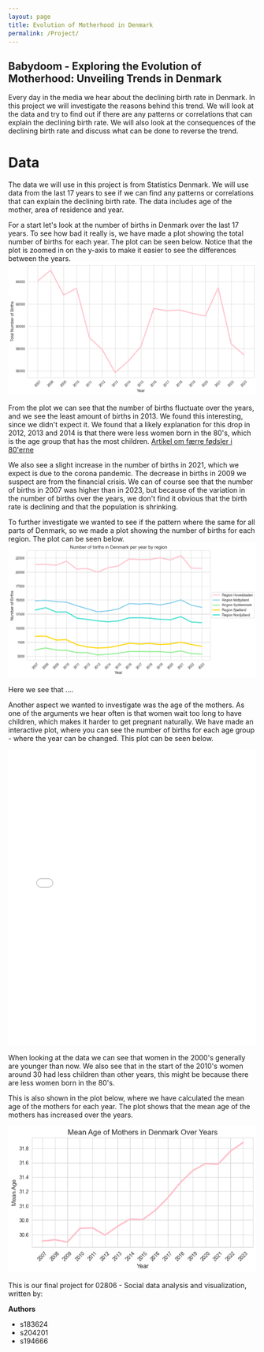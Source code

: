 ```yaml
---
layout: page
title: Evolution of Motherhood in Denmark
permalink: /Project/
---
```


## Babydoom - Exploring the Evolution of Motherhood: Unveiling Trends in Denmark
Every day in the media we hear about the declining birth rate in Denmark. In this project we will investigate the reasons behind this trend. We will look at the data and try to find out if there are any patterns or correlations that can explain the declining birth rate. We will also look at the consequences of the declining birth rate and discuss what can be done to reverse the trend.

# Data
The data we will use in this project is from Statistics Denmark. We will use data from the last 17 years to see if we can find any patterns or correlations that can explain the declining birth rate. The data includes age of the mother, area of residence and year.

For a start let's look at the number of births in Denmark over the last 17 years. To see how bad it really is, we have made a plot showing the total number of births for each year. The plot can be seen below. Notice that the plot is zoomed in on the y-axis to make it easier to see the differences between the years.
![Total Births](total_births.png)

From the plot we can see that the number of births fluctuate over the years, and we see the least amount of births in 2013. We found this interesting, since we didn't expect it. We found that a likely explanation for this drop in 2012, 2013 and 2014 is that there were less women born in the 80's, which is the age group that has the most children. [Artikel om færre fødsler i 80'erne](...)

We also see a slight increase in the number of births in 2021, which we expect is due to the corona pandemic. The decrease in births in 2009 we suspect are from the financial crisis.
We can of course see that the number of births in 2007 was higher than in 2023, but because of the variation in the number of births over the years, we don't find it obvious that the birth rate is declining and that the population is shrinking.


To further investigate we wanted to see if the pattern where the same for all parts of Denmark, so we made a plot showing the number of births for each region. The plot can be seen below.
![Births per region](regions_births.png)

Here we see that ....



Another aspect we wanted to investigate was the age of the mothers. As one of the arguments we hear often is that women wait too long to have children, which makes it harder to get pregnant naturally. We have made an interactive plot, where you can see the number of births for each age group - where the year can be changed. This plot can be seen below.
<iframe src="/births_vs_age.html" width = "100%" height="600" frameborder="0"></iframe>

When looking at the data we can see that women in the 2000's generally are younger than now. We also see that in the start of the 2010's women around 30 had less children than other years, this might be because there are less women born in the 80's. 

This is also shown in the plot below, where we have calculated the mean age of the mothers for each year. The plot shows that the mean age of the mothers has increased over the years.

![Mean age](mean_age.png)












This is our final project for 02806 - Social data analysis and visualization, written by:

**Authors**
* s183624
* s204201
* s194666